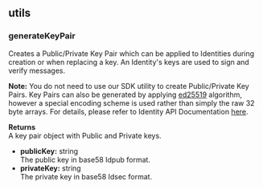 utils
-----

### generateKeyPair

Creates a Public/Private Key Pair which can be applied to Identities
during creation or when replacing a key. An Identity's keys are used to
sign and verify messages.

**Note:** You do not need to use our SDK utility to create Public/Private
Key Pairs. Key Pairs can also be generated by applying
[ed25519](https://ed25519.cr.yp.to/) algorithm, however a
special encoding scheme is used rather than simply the raw 32 byte
arrays. For details, please refer to Identity API Documentation [here](https://github.com/FactomProject/FactomDocs/blob/FD-849_PublishNewIdentitySpec/ApplicationIdentity.md).

**Returns**</br>
A key pair object with Public and Private keys.
- **publicKey:** string</br>
The public key in base58 Idpub format.</br>
- **privateKey:** string</br>
The private key in base58 Idsec format. 

